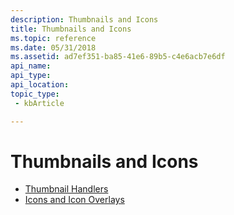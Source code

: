 ```yaml
---
description: Thumbnails and Icons
title: Thumbnails and Icons
ms.topic: reference
ms.date: 05/31/2018
ms.assetid: ad7ef351-ba85-41e6-89b5-c4e6acb7e6df
api_name: 
api_type: 
api_location: 
topic_type: 
 - kbArticle

---
```


# Thumbnails and Icons

-   [Thumbnail Handlers](thumbnail-providers.md)
-   [Icons and Icon Overlays](icons-and-icon-overlays-bumper.md)

 

 



